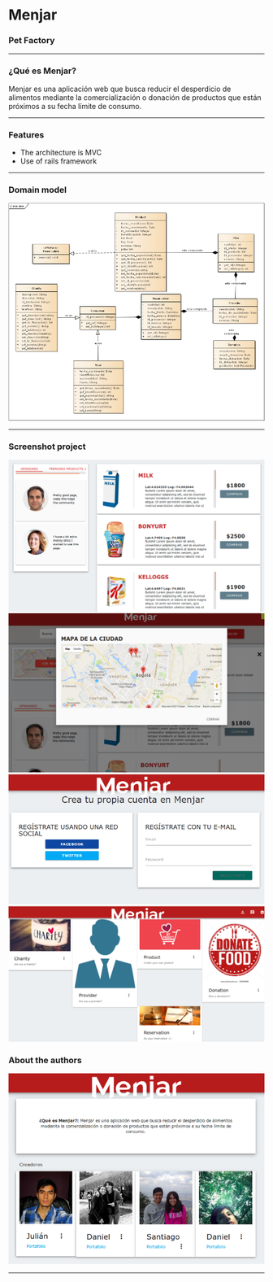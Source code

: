 # Menjar

### Pet Factory
---

### ¿Qué es Menjar?

Menjar es una aplicación web que busca reducir el desperdicio de alimentos mediante la comercialización o donación de productos que están próximos a su fecha límite de consumo.

---

### Features

- The architecture is MVC
- Use of rails framework

---

### Domain model

![Alt Domain Model](docs/domain.png?raw=true "Domain model")


---

### Screenshot project

![Alt Pet Factory](docs/opinions.png?raw=true "Title")
![Alt Pet Factory](docs/locate.png?raw=true "Title")
![Alt Pet Factory](docs/register.png?raw=true "Title")
![Alt Pet Factory](docs/functions.png?raw=true "Title")


### About the authors

![Alt Pet Factory](docs/about.png?raw=true "Title")

---
